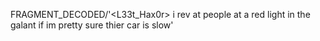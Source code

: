 FRAGMENT_DECODED/'<L33t_Hax0r> i rev at people at a red light in the galant if im pretty sure thier car is slow'
